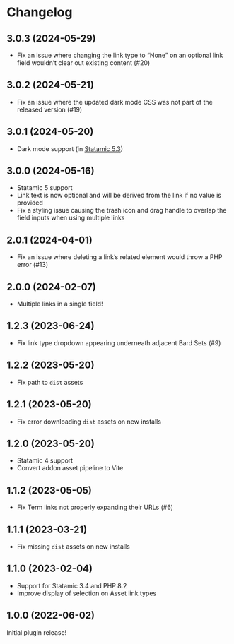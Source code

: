 # Changelog

## 3.0.3 (2024-05-29)
- Fix an issue where changing the link type to “None” on an optional link field wouldn’t clear out existing content (#20)

## 3.0.2 (2024-05-21)
- Fix an issue where the updated dark mode CSS was not part of the released version (#19)

## 3.0.1 (2024-05-20)
- Dark mode support (in [Statamic 5.3](https://statamic.com/release-notes#5.3.0))

## 3.0.0 (2024-05-16)
- Statamic 5 support
- Link text is now optional and will be derived from the link if no value is provided
- Fix a styling issue causing the trash icon and drag handle to overlap the field inputs when using multiple links

## 2.0.1 (2024-04-01)
- Fix an issue where deleting a link’s related element would throw a PHP error (#13)

## 2.0.0 (2024-02-07)
- Multiple links in a single field!

## 1.2.3 (2023-06-24)
- Fix link type dropdown appearing underneath adjacent Bard Sets (#9)

## 1.2.2 (2023-05-20)
- Fix path to `dist` assets

## 1.2.1 (2023-05-20)
- Fix error downloading `dist` assets on new installs

## 1.2.0 (2023-05-20)
- Statamic 4 support
- Convert addon asset pipeline to Vite

## 1.1.2 (2023-05-05)
- Fix Term links not properly expanding their URLs (#6)

## 1.1.1 (2023-03-21)
- Fix missing `dist` assets on new installs

## 1.1.0 (2023-02-04)
- Support for Statamic 3.4 and PHP 8.2
- Improve display of selection on Asset link types

## 1.0.0 (2022-06-02)
Initial plugin release!

